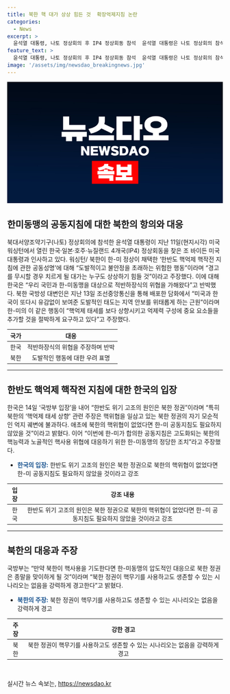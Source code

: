 ```yaml
---
title: 북한 핵 대가 상상 힘든 것  확장억제지침 논란
categories:
  - News
excerpt: >
  윤석열 대통령, 나토 정상회의 후 IP4 정상회동 참석  윤석열 대통령은 나토 정상회의 참석 후 미국 워싱턴에서 열린 IP4 정상회동에서 조 바이든 미국 대통령과 인사하며, 한-미 핵억제 핵작전 지침을 놓고 북한에 대한 경고를 발표했다. 한국과 북한은 이를 각각 긍정적, 부정적으로 해석했고, 한국 국방부는 북한의 핵위협에 대응하기 위한 한-미 동맹의 조치로 공동지침을 강조하며 북한의 핵무기 사용 시 종말을 예고했다.
feature_text: >
  윤석열 대통령, 나토 정상회의 후 IP4 정상회동 참석  윤석열 대통령은 나토 정상회의 참석 후 미국 워싱턴에서 열린 IP4 정상회동에서 조 바이든 미국 대통령과 인사하며, 한-미 핵억제 핵작전 지침을 놓고 북한에 대한 경고를 발표했다. 한국과 북한은 이를 각각 긍정적, 부정적으로 해석했고, 한국 국방부는 북한의 핵위협에 대응하기 위한 한-미 동맹의 조치로 공동지침을 강조하며 북한의 핵무기 사용 시 종말을 예고했다.
image: '/assets/img/newsdao_breakingnews.jpg'
---
```


<p><img src="/assets/img/newsdao_breakingnews.jpg" alt="ranknews 속보" /></p>

<h2 data-ke-size="size26">한미동맹의 공동지침에 대한 북한의 항의와 대응</h2>

<p data-ke-size="size16">북대서양조약기구(나토) 정상회의에 참석한 윤석열 대통령이 지난 11일(현지시각) 미국 워싱턴에서 열린 한국·일본·호주·뉴질랜드 4개국(IP4) 정상회동을 찾은 조 바이든 미국 대통령과 인사하고 있다. 워싱턴/ 북한이 한-미 정상이 채택한 ‘한반도 핵억제 핵작전 지침에 관한 공동성명’에 대해 “도발적이고 불안정을 초래하는 위험한 행동”이라며 “경고를 무시할 경우 치르게 될 대가는 누구도 상상하기 힘들 것”이라고 주장했다. 이에 대해 한국은 “우리 국민과 한-미동맹을 대상으로 적반하장식의 위협을 가해왔다”고 반박했다. 북한 국방성 대변인은 지난 13일 조선중앙통신을 통해 배포한 담화에서 “미국과 한국이 또다시 유감없이 보여준 도발적인 태도는 지역 안보를 위태롭게 하는 근원”이라며 한-미의 이 같은 행동이 “핵억제 태세를 보다 상향시키고 억제력 구성에 중요 요소들을 추가할 것을 절박하게 요구하고 있다”고 주장했다.</p>

<table>
<thead>
<tr>
<th style="text-align: center;">국가</th>
<th style="text-align: center;">대응</th>
</tr>
</thead>
<tbody>
<tr>
<td style="text-align: center;">한국</td>
<td style="text-align: center;">적반하장식의 위협을 주장하며 반박</td>
</tr>
<tr>
<td style="text-align: center;">북한</td>
<td style="text-align: center;">도발적인 행동에 대한 우려 표명</td>
</tr>
</tbody>
</table>

<hr>

<h2 data-ke-size="size26">한반도 핵억제 핵작전 지침에 대한 한국의 입장</h2>

<p data-ke-size="size16">한국은 14일 ‘국방부 입장’을 내어 “한반도 위기 고조의 원인은 북한 정권”이라며 “특히 북한의 ‘핵억제 태세 상향' 관련 주장은 핵위협을 일삼고 있는 북한 정권의 자기 모순적인 억지 궤변에 불과하다. 애초에 북한의 핵위협이 없었다면 한-미 공동지침도 필요하지 않았을 것”이라고 밝혔다. 이어 “이번에 한-미가 합의한 공동지침은 고도화되는 북한의 핵능력과 노골적인 핵사용 위협에 대응하기 위한 한-미동맹의 정당한 조치”라고 주장했다.</p>

<ul>
<li><b><span style="color: #1a5490;">한국의 입장:</span></b> 한반도 위기 고조의 원인은 북한 정권으로 북한의 핵위협이 없었다면 한-미 공동지침도 필요하지 않았을 것이라고 강조</li>
</ul>

<table>
<thead>
<tr>
<th style="text-align: center;">입장</th>
<th style="text-align: center;">강조 내용</th>
</tr>
</thead>
<tbody>
<tr>
<td style="text-align: center;">한국</td>
<td style="text-align: center;">한반도 위기 고조의 원인은 북한 정권으로 북한의 핵위협이 없었다면 한-미 공동지침도 필요하지 않았을 것이라고 강조</td>
</tr>
</tbody>
</table>

<hr>

<h2 data-ke-size="size26">북한의 대응과 주장</h2>

<p data-ke-size="size16">국방부는 “만약 북한이 핵사용을 기도한다면 한-미동맹의 압도적인 대응으로 북한 정권은 종말을 맞이하게 될 것”이라며 “북한 정권이 핵무기를 사용하고도 생존할 수 있는 시나리오는 없음을 강력하게 경고한다”고 밝혔다.</p>

<ul>
<li><b><span style="color: #1a5490;">북한의 주장:</span></b> 북한 정권이 핵무기를 사용하고도 생존할 수 있는 시나리오는 없음을 강력하게 경고</li>
</ul>

<table>
<thead>
<tr>
<th style="text-align: center;">주장</th>
<th style="text-align: center;">강한 경고</th>
</tr>
</thead>
<tbody>
<tr>
<td style="text-align: center;">북한</td>
<td style="text-align: center;">북한 정권이 핵무기를 사용하고도 생존할 수 있는 시나리오는 없음을 강력하게 경고</td>
</tr>
</tbody>
</table>

<p data-ke-size="size16">&nbsp;</p>
실시간 뉴스 속보는, <a href="https://newsdao.kr" rel="dofollow">https://newsdao.kr</a>


